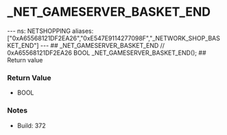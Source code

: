 # _NET_GAMESERVER_BASKET_END

--- ns: NETSHOPPING aliases: ["0xA65568121DF2EA26","0xE547E9114277098F","_NETWORK_SHOP_BASKET_END"] --- ## _NET_GAMESERVER_BASKET_END  // 0xA65568121DF2EA26 BOOL _NET_GAMESERVER_BASKET_END();   ## Return value

### Return Value
* BOOL

### Notes
* Build: 372

